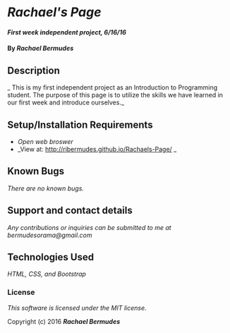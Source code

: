 # _Rachael's Page_

#### _First week independent project, 6/16/16_

#### By _**Rachael Bermudes**_

## Description

_ This is my first independent project as an Introduction to Programming student. The purpose of this page is to utilize the skills we have learned in our first week and introduce ourselves._

## Setup/Installation Requirements

* _Open web broswer_
* _View at: http://ribermudes.github.io/Rachaels-Page/ _


## Known Bugs

_There are no known bugs._

## Support and contact details

_Any contributions or inquiries can be submitted to me at bermudesorama@gmail.com_

## Technologies Used

_HTML, CSS, and Bootstrap_

### License

*This software is licensed under the MIT license.*

Copyright (c) 2016 **_Rachael Bermudes_**
